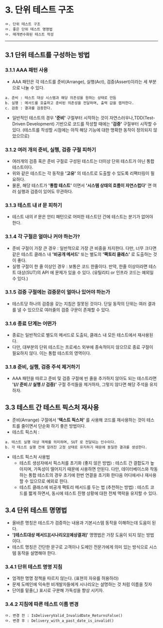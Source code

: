 # 3. 단위 테스트 구조

```
ㅁ. 단위 테스트 구조
ㅁ. 좋은 단위 테스트 명명법
ㅁ. 매개변수화된 테스트 작성
```
---
## 3.1 단위 테스트를 구성하는 방법

### 3.1.1 AAA 패턴 사용
- AAA 패턴은 각 테스트를 준비(Arrange), 실행(Act), 검증(Assert)이라는 세 부분으로 나눌 수 있다.
```
a. 준비 : 테스트 대상 시스템과 해당 의존성을 원하는 상태로 만듬 
b. 실행 : 메서드를 호출하고 준비된 의존성을 전달하며, 출력 값을 캡처한다.
c. 검증 : 결과를 검증한다.
```
- 일반적인 테스트의 경우 **'준비'** 구절부터 시작하는 것이 자연스러우나,TDD(Test-Driven Development) 기반으로 코드를 작성할 때에는 **'검증'** 구절부터 시작할 수 있다. (테스트를 작성할 시점에는 아직 해당 기능에 대한 명확한 동작이 정의되지 않았으므로) 

### 3.1.2 여러 개의 준비, 실행, 검증 구절 피하기

- 여러개의 검증 혹은 준비 구절로 구성된 테스트는 더이상 단위 테스트가 아닌 통합 테스트이다. 
- 위와 같은 테스트는 각 동작을 **'고유'** 의 테스트로 도출할 수 있도록 리팩터링이 필요하다.
- 물론, 해당 테스트가 **'통합 테스트'** 이면서 **'시스템 상태의 흐름이 자연스럽다'** 면 여러 실행과 검증이 있어도 무관하다.

### 3.1.3 테스트 내 if 문 피하기

- 테스트 내의 if 문은 안티 패턴으로 어떠한 테스트던 간에 테스트는 분기가 없어야 한다.

### 3.1.4 각 구절은 얼마나 커야 하는가?

- 준비 구절이 가장 큰 경우 : 일반적으로 가장 큰 비중을 차지한다. 다만, 너무 크다면 같은 테스트 클래스 내 **'비공개 메서드'** 또는 별도의 **'팩토리 클래스'** 로 도출하는 것이 좋다.
- 실행 구절이 한 줄 이상인 경우 : 보통은 코드 한줄이다. 만약, 한줄 이상이라면 테스트 대상(SUT)의 API 에 문제가 있을 수 있다. (유틸리티 or 인프라 코드는 예외일 수 있다.)

### 3.1.5 검증 구절에는 검증문이 얼마나 있어야 하는가

- 테스트당 하나의 검증을 갖는 지침은 잘못된 것이다. 단일 동작의 단위는 여러 결과를 낼 수 있으므로 여러줄의 검증 구문이 존재할 수 있다.

### 3.1.6 종료 단계는 어떤가

- 종료는 일반적으로 별도의 메서드로 도출되, 클래스 내 모든 테스트에서 재사용된다. 
- 다만, 대부분의 단위 테스트는 프로세스 외부에 종속적이지 않으므로 종료 구절이 필요하지 않다. 이는 통합 테스트의 영역이다. 

### 3.1.8 준비, 실행, 검증 주석 제거하기

- AAA 패턴을 따르고 준비 및 검증 구절에 빈 줄을 추가하지 않아도 되는 테스트라면 **'(// 준비 // 실행 // 검증)'** 구절 주석들을 제거하자, 그렇지 않다면 해당 주석을 유지하자.

## 3.3 테스트 간 테스트 픽스처 재사용

- 준비(Arrange) 구절에서 **'텍스트 픽스처'** 를 사용해 코드를 재사용하는 것이 테스트를 줄이면서 단순화 하기 좋은 방법이다.
- 테스트 픽스처 : 
```
a. 테스트 실행 대상 객체를 의미하며, SUT 로 전달되는 인수이다.
b. 각 테스트 실행 전에 알려진 고정 상태로 유지하기 때문에 동일한 결과를 생성한다.
```

- 테스트 픽스처 사용법 
  - 테스트 생성자에서 픽스처를 초기화 (좋지 않은 방법) : 테스트 간 결합도가 높아지며, 가독성이 떨어지기 때문에 사용하면 안된다. 다만, 데이터베이스와 작동하는 통합 테스트의 경우 초기에 한번 연결을 초기화 한다음 어디에서나 재사용 할 수 있으므로 예외로 한다.
  - 테스트 클래스에 비공개 팩토리 메서드를 두는 법 (추천하는 방법) : 테스트 코드를 짧게 하면서, 동시에 테스트 진행 상황에 대한 전체 맥락을 유지할 수 있다.

## 3.4 단위 테스트 명명법

- 올바른 명칭은 테스트가 검증하는 내용과 기본시스템 동작을 이해하는데 도움이 된다.
- **'[테스트대상 메서드][시나리오][예상결과]'** 명명법은 가장 도움이 되지 않는 방법이다.
- 테스트 명칭은 간단한 문구로 고객이나 도메인 전문가에게 의미 있는 방식으로 시스템 동작을 설명해야 한다.

### 3.4.1 단위 테스트 명명 지침

- 엄격한 명명 정책을 따르지 않는다. (표현의 자유를 허용하라)
- 문제 도메인에 익숙한 비개발자들에게 시나리오는 설명하는 것 처럼 이름을 짓자
- 단어를 밑줄(_) 표시로 구분해 가독성을 향상 시키자.

### 3.4.2 지침에 따른 테스트 이름 변경

```
ㅁ. 변경 전 : IsDeliveryValid_InvalidDate_ReturnsFalse() 
ㅁ. 변경 후 : Delivery_with_a_past_date_is_invalid()
```